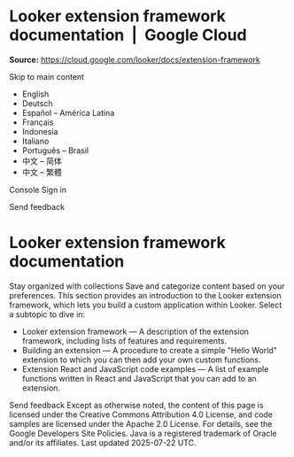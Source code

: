 # Looker extension framework documentation  |  Google Cloud

**Source:** https://cloud.google.com/looker/docs/extension-framework

Skip to main content 
  * English
  * Deutsch
  * Español – América Latina
  * Français
  * Indonesia
  * Italiano
  * Português – Brasil
  * 中文 – 简体
  * 中文 – 繁體

Console  Sign in




Send feedback 
#  Looker extension framework documentation
Stay organized with collections  Save and categorize content based on your preferences. 
This section provides an introduction to the Looker extension framework, which lets you build a custom application within Looker. Select a subtopic to dive in:
  * Looker extension framework — A description of the extension framework, including lists of features and requirements.
  * Building an extension — A procedure to create a simple "Hello World" extension to which you can then add your own custom functions.
  * Extension React and JavaScript code examples — A list of example functions written in React and JavaScript that you can add to an extension.


Send feedback 
Except as otherwise noted, the content of this page is licensed under the Creative Commons Attribution 4.0 License, and code samples are licensed under the Apache 2.0 License. For details, see the Google Developers Site Policies. Java is a registered trademark of Oracle and/or its affiliates.
Last updated 2025-07-22 UTC.


